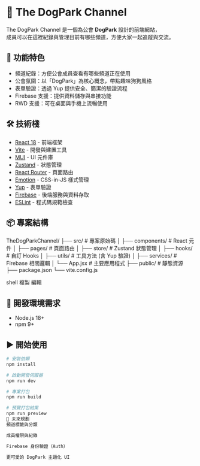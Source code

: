 # 🐶 The DogPark Channel

The DogPark Channel 是一個為公會 **DogPark** 設計的前端網站，  
成員可以在這裡紀錄與管理目前有哪些頻道，方便大家一起追蹤與交流。  

## 🚀 功能特色
- 頻道紀錄：方便公會成員查看有哪些頻道正在使用  
- 公會氛圍：以「DogPark」為核心概念，帶點趣味狗狗風格  
- 表單驗證：透過 Yup 提供安全、簡潔的驗證流程  
- Firebase 支援：提供資料儲存與串接功能  
- RWD 支援：可在桌面與手機上流暢使用  

## 🛠 技術棧
- [React 18](https://react.dev/) - 前端框架  
- [Vite](https://vitejs.dev/) - 開發與建置工具  
- [MUI](https://mui.com/) - UI 元件庫  
- [Zustand](https://zustand-demo.pmnd.rs/) - 狀態管理  
- [React Router](https://reactrouter.com/) - 頁面路由  
- [Emotion](https://emotion.sh/docs/introduction) - CSS-in-JS 樣式管理  
- [Yup](https://github.com/jquense/yup) - 表單驗證  
- [Firebase](https://firebase.google.com/) - 後端服務與資料存取  
- [ESLint](https://eslint.org/) - 程式碼規範檢查  

## 📦 專案結構
TheDogParkChannel/
├── src/ # 專案原始碼
│ ├── components/ # React 元件
│ ├── pages/ # 頁面路由
│ ├── store/ # Zustand 狀態管理
│ ├── hooks/ # 自訂 Hooks
│ ├── utils/ # 工具方法 (含 Yup 驗證)
│ ├── services/ # Firebase 相關邏輯
│ └── App.jsx # 主要應用程式
├── public/ # 靜態資源
├── package.json
└── vite.config.js

shell
複製
編輯

## 🔧 開發環境需求
- Node.js 18+  
- npm 9+  

## ▶️ 開始使用
```bash
# 安裝依賴
npm install

# 啟動開發伺服器
npm run dev

# 專案打包
npm run build

# 預覽打包結果
npm run preview
🐾 未來規劃
頻道標籤與分類

成員權限與紀錄

Firebase 身份驗證（Auth）

更可愛的 DogPark 主題化 UI
